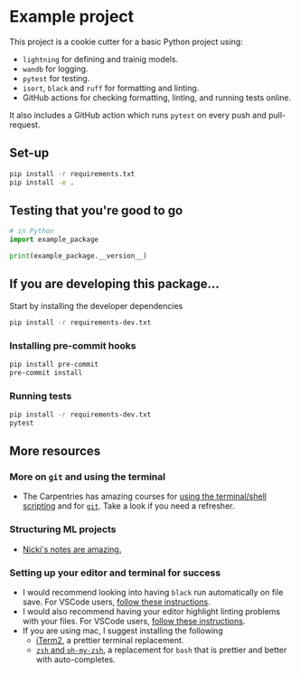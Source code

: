 # Example project

This project is a cookie cutter for a basic Python project using:
- `lightning` for defining and trainig models.
- `wandb` for logging.
- `pytest` for testing.
- `isort`, `black` and `ruff` for formatting and linting.
- GitHub actions for checking formatting, linting, and running tests online.

It also includes a GitHub action which runs `pytest` on every push and pull-request.

## Set-up

```bash
pip install -r requirements.txt
pip install -e .
```

## Testing that you're good to go

```python
# in Python
import example_package

print(example_package.__version__)
```

## If you are developing this package...

Start by installing the developer dependencies

```bash
pip install -r requirements-dev.txt
```

### Installing pre-commit hooks

```bash
pip install pre-commit
pre-commit install
```

### Running tests

```bash
pip install -r requirements-dev.txt
pytest
```

## More resources

### More on `git` and using the terminal

- The Carpentries has amazing courses for [using the terminal/shell scripting](https://swcarpentry.github.io/shell-novice/) and for [`git`](https://swcarpentry.github.io/git-novice/). Take a look if you need a refresher.

### Structuring ML projects

- [Nicki's notes are amazing.](https://skaftenicki.github.io/dtu_mlops/)

### Setting up your editor and terminal for success

- I would recommend looking into having `black` run automatically on file save. For VSCode users, [follow these instructions](https://code.visualstudio.com/docs/python/formatting).
- I would also recommend having your editor highlight linting problems with your files. For VSCode users, [follow these instructions](https://code.visualstudio.com/docs/python/linting).
- If you are using mac, I suggest installing the following
    - [iTerm2](https://iterm2.com/), a prettier terminal replacement.
    - [`zsh` and `oh-my-zsh`](https://ohmyz.sh/), a replacement for `bash` that is prettier and better with auto-completes.

